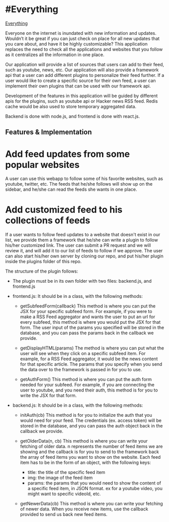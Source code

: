 # #Everything

[Everything][app_link]

[app_link]: http://everything.lilykwan.me:3000

Everyone on the internet is inundated with new information and updates. Wouldn’t it be great if you can just check on place for all new updates that you care about, and have it be highly customizable? This application replaces the need to check all the applications and websites that you follow as it centralizes all the information in one place.

Our application will provide a list of sources that users can add to their feed, such as youtube, news, etc. Our application will also provide a framework api that a user can add different plugins to personalize their feed further. If a user would like to create a specific source for their own feed, a user can implement their own plugins that can be used with our framework api.

Development of the features in this application will be guided by different apis for the plugins, such as youtube api or Hacker news RSS feed. Redis cache would be also used to store temporary aggregated data.

Backend is done with node.js, and frontend is done with react.js.

## Features & Implementation

# Add feed updates from some popular websites

A user can use this webapp to follow some of his favorite websites, such as youtube, twitter, etc. The feeds that he/she follows will show up on the sidebar, and he/she can read the feeds she wants in one place.

# Add customized feed to his collections of feeds

If a user wants to follow feed updates to a website that doesn't exist in our list, we provide them a framework that he/she can write a plugin to follow his/her customized link. The user can submit a PR request and we will review it, and will add it to our list of feeds to follow if we approve. The user can also start his/her own server by cloning our repo, and put his/her plugin inside the plugins folder of this repo.

The structure of the plugin follows:
- The plugin must be in its own folder with two files: backend.js, and frontend.js

- frontend.js:
It should be in a class, with the following methods:

  * getSubfeedForm(callback)
This method is where you can put the JSX for your specific subfeed form. For example, if you were to make a RSS Feed aggregator and wants the user to put an url for every subfeed, this method is where you would put the JSX for that form. The user input of the params you specified will be stored in the database, and you can pass the params back in the callback we provide.

  * getDisplayHTML(params)
The method is where you can put what the user will see when they click on a specific subfeed item. For example, for a RSS Feed aggregator, it would be the news content for that specific article. The params that you specify when you send the data over to the framework is passed in for you to use.

  * getAuthForm()
This method is where you can put the auth form needed for your subfeed. For example, if you are connecting the user to youtube, and you need their auth, this method is for you to write the JSX for that form.

- backend.js:
It should be in a class, with the following methods:

  * initAuth(cb)
This method is for you to initialize the auth that you would need for your feed. The credentials (ex. access token) will be stored in the database, and you can pass the auth object back in the callback we provide.

  * getOlderData(n, cb)
This method is where you can write your fetching of older data. n represents the number of feed items we are showing and the callback is for you to send to the framework back the array of feed items you want to show on the website.
Each feed item has to be in the form of an object, with the following keys:
    - title: the title of the specific feed item
    - img: the image of the feed item
    - params: the params that you would need to show the content of a specific feed item, in JSON format. ex for a youtube video, you might want to specific videoId, etc.

  * getNewerData(cb)
  This method is where you can write your fetching of newer data. When you receive new items, use the callback provided to send us back new feed items.
